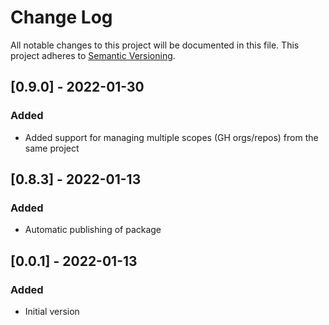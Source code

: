 # Change Log

All notable changes to this project will be documented in this file.
This project adheres to [Semantic Versioning](http://semver.org/).

## [0.9.0] - 2022-01-30

### Added

- Added support for managing multiple scopes (GH orgs/repos) from the same project

## [0.8.3] - 2022-01-13

### Added

- Automatic publishing of package

## [0.0.1] - 2022-01-13

### Added

- Initial version

